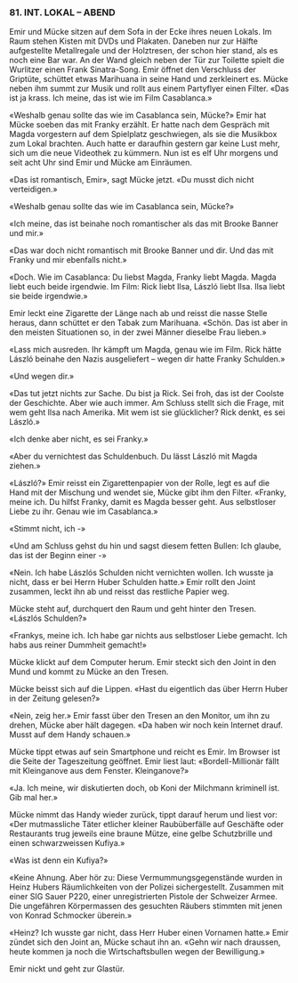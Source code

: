### 81. INT. LOKAL – ABEND

Emir und Mücke sitzen auf dem Sofa in der Ecke ihres neuen Lokals. Im Raum stehen Kisten mit DVDs und Plakaten. Daneben nur zur Hälfte aufgestellte Metallregale und der Holztresen, der schon hier stand, als es noch eine Bar war. An der Wand gleich neben der Tür zur Toilette spielt die Wurlitzer einen Frank Sinatra-Song. Emir öffnet den Verschluss der Griptüte, schüttet etwas Marihuana in seine Hand und zerkleinert es. Mücke neben ihm summt zur Musik und rollt aus einem Partyflyer einen Filter. «Das ist ja krass. Ich meine, das ist wie im Film Casablanca.»

«Weshalb genau sollte das wie im Casablanca sein, Mücke?» Emir hat Mücke soeben das mit Franky erzählt. Er hatte nach dem Gespräch mit Magda vorgestern auf dem Spielplatz geschwiegen, als sie die Musikbox zum Lokal brachten. Auch hatte er daraufhin gestern gar keine Lust mehr, sich um die neue Videothek zu kümmern. Nun ist es elf Uhr morgens und seit acht Uhr sind Emir und Mücke am Einräumen.

«Das ist romantisch, Emir», sagt Mücke jetzt. «Du musst dich nicht verteidigen.»

«Weshalb genau sollte das wie im Casablanca sein, Mücke?»

«Ich meine, das ist beinahe noch romantischer als das mit Brooke Banner und mir.»

«Das war doch nicht romantisch mit Brooke Banner und dir. Und das mit Franky und mir ebenfalls nicht.»

«Doch. Wie im Casablanca: Du liebst Magda, Franky liebt Magda. Magda liebt euch beide irgendwie. Im Film: Rick liebt Ilsa, László liebt Ilsa. Ilsa liebt sie beide irgendwie.»

Emir leckt eine Zigarette der Länge nach ab und reisst die nasse Stelle heraus, dann schüttet er den Tabak zum Marihuana. «Schön. Das ist aber in den meisten Situationen so, in der zwei Männer dieselbe Frau lieben.»

«Lass mich ausreden. Ihr kämpft um Magda, genau wie im Film. Rick hätte László beinahe den Nazis ausgeliefert – wegen dir hatte Franky Schulden.»

«Und wegen dir.»

«Das tut jetzt nichts zur Sache. Du bist ja Rick. Sei froh, das ist der Coolste der Geschichte. Aber wie auch immer. Am Schluss stellt sich die Frage, mit wem geht Ilsa nach Amerika. Mit wem ist sie glücklicher? Rick denkt, es sei László.»

«Ich denke aber nicht, es sei Franky.»

«Aber du vernichtest das Schuldenbuch. Du lässt László mit Magda ziehen.»

«László?» Emir reisst ein Zigarettenpapier von der Rolle, legt es auf die Hand mit der Mischung und wendet sie, Mücke gibt ihm den Filter. «Franky, meine ich. Du hilfst Franky, damit es Magda besser geht. Aus selbstloser Liebe zu ihr. Genau wie im Casablanca.»

«Stimmt nicht, ich -»

«Und am Schluss gehst du hin und sagst diesem fetten Bullen: Ich glaube, das ist der Beginn einer -»

«Nein. Ich habe Lászlós Schulden nicht vernichten wollen. Ich wusste ja nicht, dass er bei Herrn Huber Schulden hatte.» Emir rollt den Joint zusammen, leckt ihn ab und reisst das restliche Papier weg. 

Mücke steht auf, durchquert den Raum und geht hinter den Tresen. «Lászlós Schulden?»

«Frankys, meine ich. Ich habe gar nichts aus selbstloser Liebe gemacht. Ich habs aus reiner Dummheit gemacht!» 

Mücke klickt auf dem Computer herum. Emir steckt sich den Joint in den Mund und kommt zu Mücke an den Tresen. 

Mücke beisst sich auf die Lippen. «Hast du eigentlich das über Herrn Huber in der Zeitung gelesen?»

«Nein, zeig her.» Emir fasst über den Tresen an den Monitor, um ihn zu drehen, Mücke aber hält dagegen. «Da haben wir noch kein Internet drauf. Musst auf dem Handy schauen.»

Mücke tippt etwas auf sein Smartphone und reicht es Emir. Im Browser ist die Seite der Tageszeitung geöffnet. Emir liest laut: «Bordell-Millionär fällt mit Kleinganove aus dem Fenster. Kleinganove?»

«Ja. Ich meine, wir diskutierten doch, ob Koni der Milchmann kriminell ist. Gib mal her.»

Mücke nimmt das Handy wieder zurück, tippt darauf herum und liest vor: «Der mutmassliche Täter etlicher kleiner Raubüberfälle auf Geschäfte oder Restaurants trug jeweils eine braune Mütze, eine gelbe Schutzbrille und einen schwarzweissen Kufiya.»

«Was ist denn ein Kufiya?»

«Keine Ahnung. Aber hör zu: Diese Vermummungsgegenstände wurden in Heinz Hubers Räumlichkeiten von der Polizei sichergestellt. Zusammen mit einer SIG Sauer P220, einer unregistrierten Pistole der Schweizer Armee. Die ungefähren Körpermassen des gesuchten Räubers stimmten mit jenen von Konrad Schmocker überein.»

«Heinz? Ich wusste gar nicht, dass Herr Huber einen Vornamen hatte.» Emir zündet sich den Joint an, Mücke schaut ihn an. «Gehn wir nach draussen, heute kommen ja noch die Wirtschaftsbullen wegen der Bewilligung.» 

Emir nickt und geht zur Glastür.